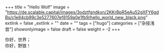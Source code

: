 +++
title = "Hello Wolf"
image = "https://de.scalable.capital/images/3odztfgndkxn/2KKrBpR5eAu52gXFY6gdBs/c1e84cb99c3e5277607ef8159a0e1fb9/hello_world_new_black.png"
extlink = false
_extlink = ""
date = ""
tags = ["hugo"]
categories = ["杂技浅尝"]
showonlyimage = false
draft = false
weight = -2
+++

你好，世界；  
你好，野狼！

